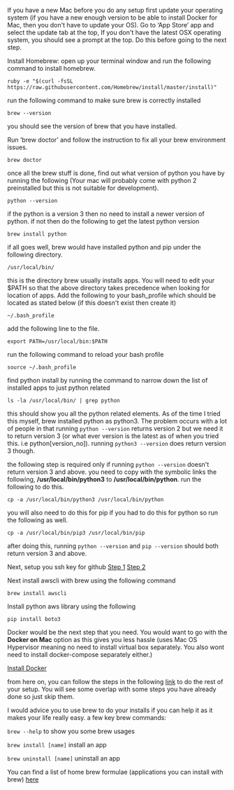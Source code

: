 If you have a new Mac before you do any setup first update your operating system (if you have a new enough version to be able to install Docker for Mac, then you don't have to update your OS). Go to ‘App Store’ app and select the update tab at the top, If you don't have the latest OSX operating system, you should see a prompt at the top. Do this before going to the next step.

Install Homebrew: open up your terminal window and run the following command to install homebrew.

`ruby -e "$(curl -fsSL https://raw.githubusercontent.com/Homebrew/install/master/install)"`

run the following command to make sure brew is correctly installed

`brew --version`

you should see the version of brew that you have installed.

Run ‘brew doctor’ and follow the instruction to fix all your brew environment issues.

`brew doctor`

once all the brew stuff is done, find out what version of python you have by running the following (Your mac will probably come with python 2 preinstalled but this is not suitable for development).

`python --version`

if the python is a version 3 then no need to install a newer version of python. if not then do the following to get the latest python version

`brew install python`

if all goes well, brew would have installed python and pip under the following directory.

`/usr/local/bin/`

this is the directory brew usually installs apps.
You will need to edit your $PATH so that the above directory takes precedence when looking for location of apps. Add the following to your bash_profile which should be located as stated below (if this doesn't exist then create it)

`~/.bash_profile`

add the following line to the file.

`export PATH=/usr/local/bin:$PATH`

run the following command to reload your bash profile

`source ~/.bash_profile`

find python install by running the command to narrow down the list of installed apps to just python related

`ls -la /usr/local/bin/ | grep python`

this should show you all the python related elements. As of the time I tried this myself, brew installed python as python3. The problem occurs with a lot of people in that running `python --version` returns version 2 but we need it to return version 3 (or what ever version is the latest as of when you tried this. i.e python[version_no]). running `python3 --version` does return version 3 though.

the following step is required only if running `python --version` doesn't return version 3 and above. you need to copy with the symbolic links the following, **/usr/local/bin/python3** to **/usr/local/bin/python**. run the following to do this.

`cp -a /usr/local/bin/python3 /usr/local/bin/python`

you will also need to do this for pip if you had to do this for python so run the following as well.

`cp -a /usr/local/bin/pip3 /usr/local/bin/pip`

after doing this, running `python --version` and `pip --version` should both return version 3 and above.

Next, setup you ssh key for github [Step 1](https://help.github.com/enterprise/2.12/user/articles/generating-a-new-ssh-key-and-adding-it-to-the-ssh-agent/) [Step 2](https://help.github.com/enterprise/2.12/user/articles/adding-a-new-ssh-key-to-your-github-account/)

Next install awscli with brew using the following command

`brew install awscli`

Install python aws library using the following

`pip install boto3`

Docker would be the next step that you need. You would want to go with the **Docker on Mac** option as this gives you less hassle (uses Mac OS Hypervisor meaning no need to install virtual box separately. You also wont need to install docker-compose separately either.)

[Install Docker](https://www.docker.com/get-docker)

from here on, you can follow the steps in the following [link](https://github.com/ConnectedHomes/bg-rest-api/wiki/New-Starters-Guide) to do the rest of your setup. You will see some overlap with some steps you have already done so just skip them. 

I would advice you to use brew to do your installs if you can help it as it makes your life really easy. a few key brew commands:

`brew --help` to show you some brew usages

`brew install [name]` install an app

`brew uninstall [name]` uninstall an app

You can find a list of home brew formulae (applications you can install with brew) [here](https://formulae.brew.sh/formula/)


